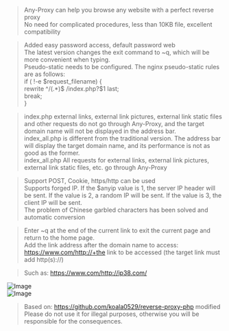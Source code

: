 > Any-Proxy can help you browse any website with a perfect reverse proxy  
> No need for complicated procedures, less than 10KB file, excellent compatibility
  
> Added easy password access, default password web  
> The latest version changes the exit command to ~q, which will be more convenient when typing.  
> Pseudo-static needs to be configured. The nginx pseudo-static rules are as follows:  
> if ( !-e $request_filename) {  
> rewrite ^/(.*)$ /index.php?$1 last;  
> break;  
> }
  
> index.php external links, external link pictures, external link static files and other requests do not go through Any-Proxy, and the target domain name will not be displayed in the address bar.  
> index_all.php is different from the traditional version. The address bar will display the target domain name, and its performance is not as good as the former.  
> index_all.php All requests for external links, external link pictures, external link static files, etc. go through Any-Proxy
  
> Support POST, Cookie, https/http can be used  
> Supports forged IP. If the $anyip value is 1, the server IP header will be sent. If the value is 2, a random IP will be sent. If the value is 3, the client IP will be sent.  
> The problem of Chinese garbled characters has been solved and automatic conversion
  
> Enter ~q at the end of the current link to exit the current page and return to the home page.  
> Add the link address after the domain name to access:  
> https://www.com/http://+the link to be accessed (the target link must add http(s)://)
  
> Such as: https://www.com/http://ip38.com/
  
![Image](https://p.pstatp.com/origin/fe81000376fc445be379)  
![Image](https://p.pstatp.com/origin/137b90001905c99862df3)  

> Based on: https://github.com/koala0529/reverse-proxy-php modified  
> Please do not use it for illegal purposes, otherwise you will be responsible for the consequences.
